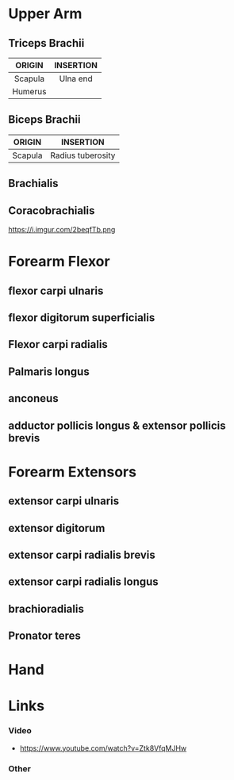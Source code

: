 # Upper Arm
## Triceps Brachii
|ORIGIN|INSERTION
|:-:|:-:
|Scapula|Ulna end
|Humerus|

## Biceps Brachii
|ORIGIN|INSERTION
|:-:|:-:
|Scapula|Radius tuberosity

## Brachialis
## Coracobrachialis
https://i.imgur.com/2beqfTb.png

# Forearm Flexor
## flexor carpi ulnaris
## flexor digitorum superficialis
## Flexor carpi radialis
## Palmaris longus
## anconeus
## adductor pollicis longus & extensor pollicis brevis

# Forearm Extensors
## extensor carpi ulnaris
## extensor digitorum
## extensor carpi radialis brevis
## extensor carpi radialis longus
## brachioradialis 
## Pronator teres

# Hand

# Links
### Video
- https://www.youtube.com/watch?v=Ztk8VfqMJHw
### Other